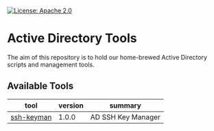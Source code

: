 [![License: Apache 2.0](https://img.shields.io/badge/license-Apache--2.0-blue.svg)](https://www.apache.org/licenses/LICENSE-2.0.html)

Active Directory Tools
======================

The aim of this repository is to hold our home-brewed Active Directory scripts
and management tools.

[//]: # (tools)

Available Tools
----------------
tool | version | summary
--- | --- | ---
[ssh-keyman](ssh-keyman/) | 1.0.0 | AD SSH Key Manager

[//]: # (end tools)

